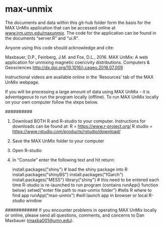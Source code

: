 # max-unmix

The documents and data within this git-hub folder form the basis for the MAX UnMix application that can be accessed online at www.irm.umn.edu/maxunmix. The code for the application can be found in the documents “server.R” and “ui.R”. 

Anyone using this code should acknowledge and cite:

Maxbauer, D.P., Feinberg, J.M. and Fox, D.L., 2016. MAX UnMix: A web application for unmixing magnetic coercivity distributions. Computers & Geosciences http://dx.doi.org/10.1016/j.cageo.2016.07.009

Instructional videos are available online in the ‘Resources’ tab of the MAX UnMix webpage.

If you will be processing a large amount of data using MAX UnMix - it is adventageous to run the program locally (offline). To run MAX UnMix locally on your own computer follow the steps below.

##########
1. Download BOTH R and R-studio to your computer. Instructions for downloads can be found at:
	R = https://www.r-project.org/
	R studio = https://www.rstudio.com/products/rstudio/download/

2. Save the MAX UnMix folder to your computer 

3. Open R-studio

4. In “Console” enter the following text and hit return: 
	
	install.packages("shiny") # load the shiny package into R
	install.packages("shinyBS")
	install.packages("fGarch")
	install.packages("MESS")
	library("shiny") # this need to be entered each time R-studio is re-launched to run program (contains runApp() function below)
	setwd("enter file path to max-unmix folder") #tells R where to find app
	runApp("max-unmix") #will launch app in browser or local R-studio window

############
If you encounter problems in operating MAX UnMix locally or online, please send all questions, comments, and concerns to Dan Maxbauer (maxba001@umn.edu).
